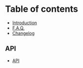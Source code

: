 # Table of contents

- [Introduction](README.md)
- [F.A.Q.](docs/faq.md)
- [Changelog](https://github.com/tdreyno/result/releases)

## API

- [API](docs/api.md)
